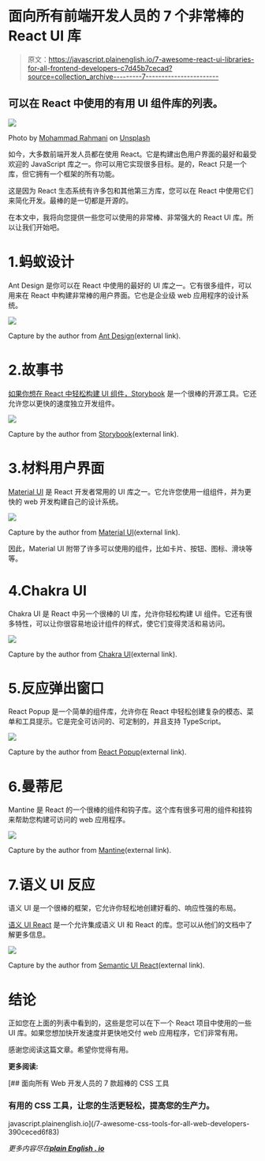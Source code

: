 # 面向所有前端开发人员的 7 个非常棒的 React UI 库

> 原文：<https://javascript.plainenglish.io/7-awesome-react-ui-libraries-for-all-frontend-developers-c7d45b7cecad?source=collection_archive---------7----------------------->

## 可以在 React 中使用的有用 UI 组件库的列表。

![](img/cf2a808a2008fd447c85567191cef033.png)

Photo by [Mohammad Rahmani](https://unsplash.com/@afgprogrammer?utm_source=medium&utm_medium=referral) on [Unsplash](https://unsplash.com?utm_source=medium&utm_medium=referral)

如今，大多数前端开发人员都在使用 React。它是构建出色用户界面的最好和最受欢迎的 JavaScript 库之一。你可以用它实现很多目标。是的，React 只是一个库，但它拥有一个框架的所有功能。

这是因为 React 生态系统有许多包和其他第三方库，您可以在 React 中使用它们来简化开发。最棒的是一切都是开源的。

在本文中，我将向您提供一些您可以使用的非常棒、非常强大的 React UI 库。所以让我们开始吧。

# 1.蚂蚁设计

Ant Design 是你可以在 React 中使用的最好的 UI 库之一。它有很多组件，可以用来在 React 中构建非常棒的用户界面。它也是企业级 web 应用程序的设计系统。

![](img/f6e3ad65b5428facd41ae46baac44cbc.png)

Capture by the author from [Ant Design](https://ant.design/docs/react/introduce)(external link).

# 2.故事书

[如果你想在 React 中轻松构建 UI 组件，Storybook](https://storybook.js.org/) 是一个很棒的开源工具。它还允许您以更快的速度独立开发组件。

![](img/8b4d052ce5cd3b8a3427b4183a485e4b.png)

Capture by the author from [Storybook](https://storybook.js.org/)(external link).

# 3.材料用户界面

[Material UI](https://material-ui.com/) 是 React 开发者常用的 UI 库之一。它允许您使用一组组件，并为更快的 web 开发构建自己的设计系统。

![](img/8a94888ee90c3ceb78ee840339bc5b3a.png)

Capture by the author from [Material UI](https://material-ui.com/)(external link).

因此，Material UI 附带了许多可以使用的组件，比如卡片、按钮、图标、滑块等等。

# 4.Chakra UI

Chakra UI 是 React 中另一个很棒的 UI 库，允许你轻松构建 UI 组件。它还有很多特性，可以让你很容易地设计组件的样式，使它们变得灵活和易访问。

![](img/b03c1a4edc5b0bff5ae71f07917e4e29.png)

Capture by the author from [Chakra UI](https://chakra-ui.com/)(external link).

# 5.反应弹出窗口

React Popup 是一个简单的组件库，允许你在 React 中轻松创建复杂的模态、菜单和工具提示。它是完全可访问的、可定制的，并且支持 TypeScript。

![](img/290d76e93483cdb2f2cde91816ac0693.png)

Capture by the author from [React Popup](https://react-popup.elazizi.com/)(external link).

# 6.曼蒂尼

Mantine 是 React 的一个很棒的组件和钩子库。这个库有很多可用的组件和挂钩来帮助您构建可访问的 web 应用程序。

![](img/18476ae1b64923e20d9c569dd0c9e2b9.png)

Capture by the author from [Mantine](https://mantine.dev/)(external link).

# 7.语义 UI 反应

语义 UI 是一个很棒的框架，它允许你轻松地创建好看的、响应性强的布局。

[语义 UI React](https://react.semantic-ui.com/) 是一个允许集成语义 UI 和 React 的库。您可以从他们的文档中了解更多信息。

![](img/167c5273b91317a84f816c6ecd7348fb.png)

Capture by the author from [Semantic UI React](https://react.semantic-ui.com/)(external link).

# 结论

正如您在上面的列表中看到的，这些是您可以在下一个 React 项目中使用的一些 UI 库。如果您想加快开发速度并更快地交付 web 应用程序，它们非常有用。

感谢您阅读这篇文章。希望你觉得有用。

**更多阅读:**

[](/7-awesome-css-tools-for-all-web-developers-390ceced6f83) [## 面向所有 Web 开发人员的 7 款超棒的 CSS 工具

### 有用的 CSS 工具，让您的生活更轻松，提高您的生产力。

javascript.plainenglish.io](/7-awesome-css-tools-for-all-web-developers-390ceced6f83) 

*更多内容尽在*[***plain English . io***](http://plainenglish.io/)